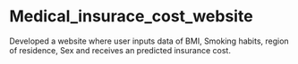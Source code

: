 # Medical_insurace_cost_website
Developed a website where user inputs data of BMI, Smoking habits, region of residence, Sex and receives an predicted insurance cost.
